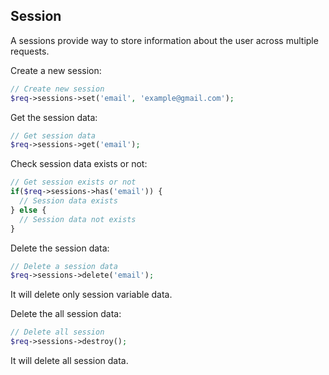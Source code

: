 ## Session

  A sessions provide way to store information about the user across multiple requests.

Create a new session:

```php
// Create new session
$req->sessions->set('email', 'example@gmail.com');
```

Get the session data:

```php
// Get session data
$req->sessions->get('email');
```

Check session data exists or not:

```php
// Get session exists or not
if($req->sessions->has('email')) {
  // Session data exists
} else {
  // Session data not exists
}
```

Delete the session data:

```php
// Delete a session data
$req->sessions->delete('email');
```

It will delete only session variable data.


Delete the all session data:

```php
// Delete all session
$req->sessions->destroy();
```

It will delete all session data.
